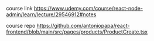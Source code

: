 course link
https://www.udemy.com/course/react-node-admin/learn/lecture/29546912#notes

course repo
https://github.com/antoniopapa/react-frontend/blob/main/src/pages/products/ProductCreate.tsx
